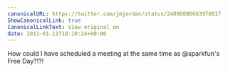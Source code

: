 ```yaml
---
canonicalURL: https://twitter.com/jmjordan/status/24890886663970817
ShowCanonicalLink: true
CanonicalLinkText: View original on
date: 2011-01-11T18:10:24+00:00
---
```

How could I have scheduled a meeting at the same time as @sparkfun's Free Day?!?!